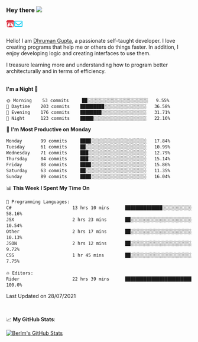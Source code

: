 ### Hey there <img src="https://media.giphy.com/media/hvRJCLFzcasrR4ia7z/giphy.gif" width="25px">

<a href="https://itch.io/profile/berlm">
  <img align="left" alt="Berlm's Itch" width="22px" src="/assets/itch-io.svg" />
</a>
<a href="mailto:ceo@berlm.me">
  <img align="left" alt="Email Berlm" width="22px" src="/assets/envelope.svg" />
</a>

<br />  
<br />  
  
Hello! I am [Dhruman Gupta](https://berlm.me/), a passionate self-taught developer. I love creating programs that help me or others do things faster. In addition, I enjoy developing logic and creating interfaces to use them.  

I treasure learning more and understanding how to program better architecturally and in terms of efficiency.  
<br />

<!--START_SECTION:waka-->
**I'm a Night 🦉** 

```text
🌞 Morning    53 commits     ██░░░░░░░░░░░░░░░░░░░░░░░   9.55% 
🌆 Daytime    203 commits    █████████░░░░░░░░░░░░░░░░   36.58% 
🌃 Evening    176 commits    ████████░░░░░░░░░░░░░░░░░   31.71% 
🌙 Night      123 commits    █████░░░░░░░░░░░░░░░░░░░░   22.16%

```
📅 **I'm Most Productive on Monday** 

```text
Monday       99 commits     ████░░░░░░░░░░░░░░░░░░░░░   17.84% 
Tuesday      61 commits     ██░░░░░░░░░░░░░░░░░░░░░░░   10.99% 
Wednesday    71 commits     ███░░░░░░░░░░░░░░░░░░░░░░   12.79% 
Thursday     84 commits     ███░░░░░░░░░░░░░░░░░░░░░░   15.14% 
Friday       88 commits     ████░░░░░░░░░░░░░░░░░░░░░   15.86% 
Saturday     63 commits     ██░░░░░░░░░░░░░░░░░░░░░░░   11.35% 
Sunday       89 commits     ████░░░░░░░░░░░░░░░░░░░░░   16.04%

```


📊 **This Week I Spent My Time On** 

```text
💬 Programming Languages: 
C#                       13 hrs 10 mins      ██████████████░░░░░░░░░░░   58.16% 
JSX                      2 hrs 23 mins       ██░░░░░░░░░░░░░░░░░░░░░░░   10.54% 
Other                    2 hrs 17 mins       ██░░░░░░░░░░░░░░░░░░░░░░░   10.13% 
JSON                     2 hrs 12 mins       ██░░░░░░░░░░░░░░░░░░░░░░░   9.72% 
CSS                      1 hr 45 mins        ██░░░░░░░░░░░░░░░░░░░░░░░   7.75%

🔥 Editors: 
Rider                    22 hrs 39 mins      █████████████████████████   100.0%

```


 Last Updated on 28/07/2021
<!--END_SECTION:waka-->
<br />  

📈 **My GitHub Stats**:  

[![Berlm's GitHub Stats](https://github-readme-stats.vercel.app/api?username=dhrumangupta&theme=gotham&show_icons=true&count_private=true)](https://berlm.me)

